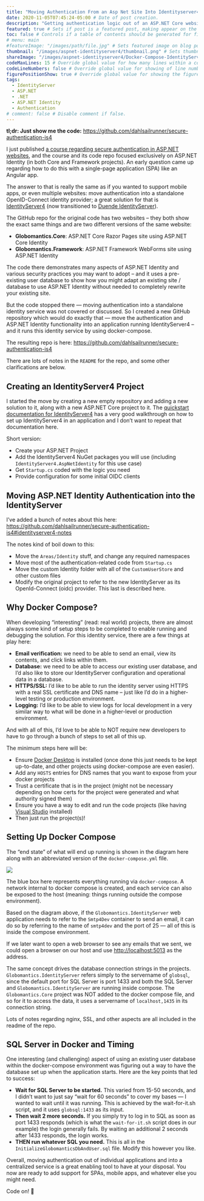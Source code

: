 ```yaml
---
title: "Moving Authentication From an Asp Net Site Into Identityserver4" # Title of the blog post.
date: 2020-11-05T07:45:24-05:00 # Date of post creation.
description: "Getting authentication logic out of an ASP.NET Core website and into a centralized IdentityServer4 instance." 
featured: true # Sets if post is a featured post, making appear on the home page side bar.
toc: false # Controls if a table of contents should be generated for first-level links automatically.
# menu: main
#featureImage: "/images/path/file.jpg" # Sets featured image on blog post.
thumbnail: "/images/aspnet-identityserver4/thumbnail.png" # Sets thumbnail image appearing inside card on homepage.
shareImage: "/images/aspnet-identityserver4/Docker-Compose-IdentityServer.png" 
codeMaxLines: 15 # Override global value for how many lines within a code block before auto-collapsing.
codeLineNumbers: false # Override global value for showing of line numbers within code block.
figurePositionShow: true # Override global value for showing the figure label.
tags:
  - IdentityServer
  - ASP.NET
  - .NET
  - ASP.NET Identity
  - Authentication
# comment: false # Disable comment if false.
---
```


**tl;dr: Just show me the code:** https://github.com/dahlsailrunner/secure-authentication-is4

I just published [a course regarding secure authentication in ASP.NET websites](https://app.pluralsight.com/library/courses/secure-account-authentication-practices-asp-dot-net-core), and the course and its code repo focused exclusively on ASP.NET Identity (in both Core and Framework projects). An early question came up regarding how to do this with a single-page application (SPA) like an Angular app.

The answer to that is really the same as if you wanted to support mobile apps, or even multiple websites: move authentication into a standalone OpenID-Connect identity provider; a great solution for that is [IdentityServer4](https://identityserver4.readthedocs.io/en/latest/) (now transitioned to [Duende IdentityServer](https://duendesoftware.com/products/identityserver)).

The GitHub repo for the original code has two websites – they both show the exact same things and are two different versions of the same website:

* **Globomantics.Core**: ASP.NET Core Razor Pages site using ASP.NET Core Identity
* **Globomantics.Framework**: ASP.NET Framework WebForms site using ASP.NET Identity

The code there demonstrates many aspects of ASP.NET Identity and various security practices you may want to adopt – and it uses a pre-existing user database to show how you might adapt an existing site / database to use ASP.NET Identity without needed to completely rewrite your existing site.

But the code stopped there — moving authentication into a standalone identity service was not covered or discussed. So I created a new GitHub repository which would do exactly that — move the authentication and ASP.NET Identity functionality into an application running IdentityServer4 – and it runs this identity service by using docker-compose.

The resulting repo is here: https://github.com/dahlsailrunner/secure-authentication-is4

There are lots of notes in the `README` for the repo, and some other clarifications are below.

## Creating an IdentityServer4 Project
I started the move by creating a new empty repository and adding a new solution to it, along with a new ASP.NET Core project to it. The [quickstart documentation for IdentityServer4](https://identityserver4.readthedocs.io/en/latest/quickstarts/0_overview.html) has a very good walkthrough on how to set up IdentityServer4 in an application and I don’t want to repeat that documentation here.

Short version:

* Create your ASP.NET Project
* Add the IdentityServer4 NuGet packages you will use (including `IdentityServer4.AspNetIdentity` for this use case)
* Get `Startup.cs` coded with the logic you need
* Provide configuration for some initial OIDC clients

## Moving ASP.NET Identity Authentication into the IdentityServer

I’ve added a bunch of notes about this here: https://github.com/dahlsailrunner/secure-authentication-is4#identityserver4-notes

The notes kind of boil down to this:

* Move the `Areas/Identity` stuff, and change any required namespaces
* Move most of the authentication-related code from `Startup.cs`
* Move the custom Identity folder with all of the `CustomUserStore` and other custom files
* Modify the original project to refer to the new IdentityServer as its OpenId-Connect (oidc) provider. This last is described here.


## Why Docker Compose?
When developing “interesting” (read: real world) projects, there are almost always some kind of setup steps to be completed to enable running and debugging the solution. For this identity service, there are a few things at play here:

* **Email verification:** we need to be able to send an email, view its contents, and click links within them.
* **Database:** we need to be able to access our existing user database, and I’d also like to store our IdentityServer configuration and operational data in a database.
* **HTTPS/SSL:** I’d like to be able to run the identity server using HTTPS with a real SSL certificate and DNS name – just like I’d do in a higher-level testing or production environment.
* **Logging:** I’d like to be able to view logs for local development in a very similar way to what will be done in a higher-level or production environment.

And with all of this, I’d love to be able to NOT require new developers to have to go through a bunch of steps to set all of this up.

The minimum steps here will be:

* Ensure [Docker Desktop](https://www.docker.com/products/docker-desktop) is installed (once done this just needs to be kept up-to-date, and other projects using docker-compose are even easier).
* Add any `HOSTS` entries for DNS names that you want to expose from your docker projects
* Trust a certificate that is in the project (might not be necessary depending on how certs for the project were generated and what authority signed them)
* Ensure you have a way to edit and run the code projects (like having [Visual Studio](https://visualstudio.microsoft.com/) installed)
* Then just run the project(s)!

## Setting Up Docker Compose
The “end state” of what will end up running is shown in the diagram here along with an abbreviated version of the `docker-compose.yml` file.

![](/images/aspnet-identityserver4/Docker-Compose-IdentityServer.png)


The blue box here represents everything running via `docker-compose`. A network internal to docker compose is created, and each service can also be exposed to the host (meaning: things running outside the compose environment).

Based on the diagram above, if the `Globomantics.IdentityServer` web application needs to refer to the `Smtp4Dev` container to send an email, it can do so by referring to the name of `smtp4dev` and the port of 25 — all of this is inside the compose environment.

If we later want to open a web browser to see any emails that we sent, we could open a browser on our host and use [http://localhost:5013](http://localhost:5013) as the address.

The same concept drives the database connection strings in the projects. `Globomantics.IdentityServer` refers simply to the servername of `globsql`, since the default port for SQL Server is port 1433 and both the SQL Server and `Globomantics.IdentityServer` are running inside compose. The `Globomantics.Core` project was NOT added to the docker compose file, and so for it to access the data, it uses a servername of `localhost,1435` in its connection string.

Lots of notes regarding nginx, SSL, and other aspects are all included in the readme of the repo.

## SQL Server in Docker and Timing
One interesting (and challenging) aspect of using an existing user database within the docker-compose environment was figuring out a way to have the database set up when the application starts. Here are the key points that led to success:

* **Wait for SQL Server to be started.** This varied from 15-50 seconds, and I didn’t want to just say “wait for 60 seconds” to cover my bases — I wanted to wait until it was running. This is achieved by the wait-for-it.sh script, and it uses `globsql:1433` as its input.
* **Then wait 2 more seconds.** If you simply try to log in to SQL as soon as port 1433 responds (which is what the `wait-for-it.sh` script does in our example) the login generally fails. By waiting an additional 2 seconds after 1433 responds, the login works.
* **THEN run whatever SQL you need.** This is all in the `InitializeGlobomanticsDbAndUser.sql` file. Modify this however you like.

Overall, moving authentication out of individual applications and into a centralized service is a great enabling tool to have at your disposal. You now are ready to add support for SPAs, mobile apps, and whatever else you might need.

Code on! 🙂
